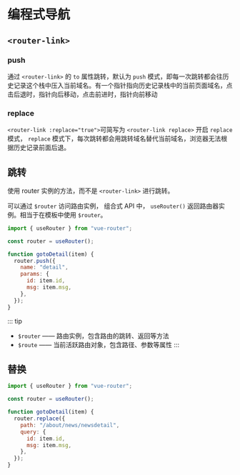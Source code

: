# 编程式导航

## `<router-link>`

### push

通过 `<router-link>` 的 `to` 属性跳转，默认为 `push` 模式，即每一次跳转都会往历史记录这个栈中压入当前域名。有一个指针指向历史记录栈中的当前页面域名，点击后退时，指针向后移动，点击前进时，指针向前移动

### replace

`<router-link :replace="true">`可简写为 `<router-link replace>` 开启 `replace` 模式， `replace` 模式下，每次跳转都会用跳转域名替代当前域名，浏览器无法根据历史记录前面后退。

## 跳转

使用 router 实例的方法，而不是 `<router-link>` 进行跳转。

可以通过 `$router` 访问路由实例，
组合式 API 中， `useRouter()` 返回路由器实例。相当于在模板中使用 `$router`。

```js
import { useRouter } from "vue-router";

const router = useRouter();

function gotoDetail(item) {
  router.push({
    name: "detail",
    params: {
      id: item.id,
      msg: item.msg,
    },
  });
}
```

::: tip

- `$router` —— 路由实例，包含路由的跳转、返回等方法
- `$route` —— 当前活跃路由对象，包含路径、参数等属性
  :::

## 替换

```js
import { useRouter } from "vue-router";

const router = useRouter();

function gotoDetail(item) {
  router.replace({
    path: "/about/news/newsdetail",
    query: {
      id: item.id,
      msg: item.msg,
    },
  });
}
```
